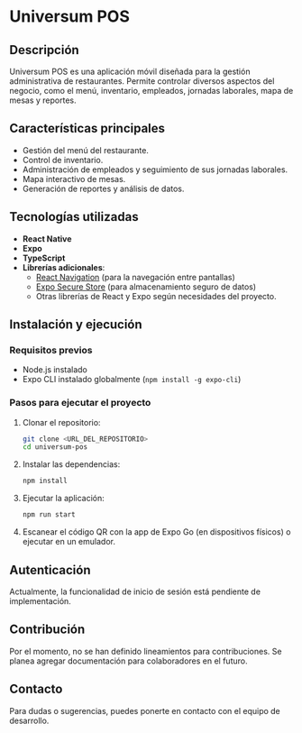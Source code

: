 # Universum POS

## Descripción

Universum POS es una aplicación móvil diseñada para la gestión administrativa de restaurantes. Permite controlar diversos aspectos del negocio, como el menú, inventario, empleados, jornadas laborales, mapa de mesas y reportes.

## Características principales

- Gestión del menú del restaurante.
- Control de inventario.
- Administración de empleados y seguimiento de sus jornadas laborales.
- Mapa interactivo de mesas.
- Generación de reportes y análisis de datos.

## Tecnologías utilizadas

- **React Native**
- **Expo**
- **TypeScript**
- **Librerías adicionales**:
  - [React Navigation](https://reactnavigation.org/) (para la navegación entre pantallas)
  - [Expo Secure Store](https://docs.expo.dev/versions/latest/sdk/securestore/) (para almacenamiento seguro de datos)
  - Otras librerías de React y Expo según necesidades del proyecto.

## Instalación y ejecución

### Requisitos previos

- Node.js instalado
- Expo CLI instalado globalmente (`npm install -g expo-cli`)

### Pasos para ejecutar el proyecto

1. Clonar el repositorio:
   ```bash
   git clone <URL_DEL_REPOSITORIO>
   cd universum-pos
   ```
2. Instalar las dependencias:
   ```bash
   npm install
   ```
3. Ejecutar la aplicación:
   ```bash
   npm run start
   ```
4. Escanear el código QR con la app de Expo Go (en dispositivos físicos) o ejecutar en un emulador.

## Autenticación

Actualmente, la funcionalidad de inicio de sesión está pendiente de implementación.

## Contribución

Por el momento, no se han definido lineamientos para contribuciones. Se planea agregar documentación para colaboradores en el futuro.

## Contacto

Para dudas o sugerencias, puedes ponerte en contacto con el equipo de desarrollo.
